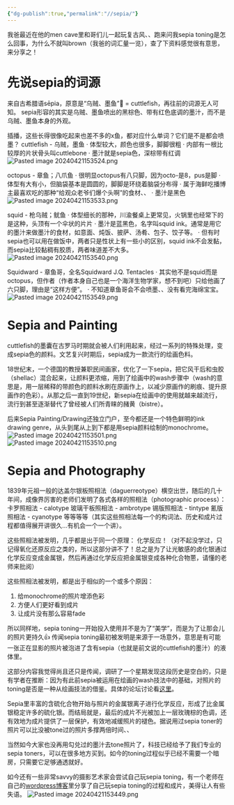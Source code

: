 ```yaml
---
{"dg-publish":true,"permalink":"//sepia/"}
---
```



我爸最近在他的men cave里和哥们儿一起玩复古风、、跑来问我sepia toning是怎么回事，为什么不就叫brown（我爸的词汇量一览），查了下资料感觉很有意思，来分享之！

# 先说sepia的词源
来自古希腊语sēpia，原意是“乌贼、墨鱼”🦑 = cuttlefish，再往前的词源无人可知。
sepia形容的其实是乌贼、墨鱼喷出的黑棕色、带有红色底调的墨汁，而不是乌贼、墨鱼本身的外观。

插播，这些长得很像吃起来也差不多的x鱼，都对应什么单词？它们是不是都会喷墨？
cuttlefish - 乌贼，墨鱼
· 体型较大，颜色也很多，脚脚很粗
· 内部有一根比较厚的片状骨头叫cuttlebone
· 墨汁就是sepia色，深棕带有红调
![Pasted image 20240421153524.png](/img/user/Pasted%20image%2020240421153524.png)

octopus - 章鱼；八爪鱼
· 很明显octopus有八只脚，因为octo-是8，pus是脚
· 体型有大有小，但脑袋基本是圆圆的，脚脚是环绕着脑袋分布得
· 属于海鲜吃播博主最喜欢吃的那种“给观众老爷们爆个头啊”的食材、、
· 墨汁是黑色
![Pasted image 20240421153533.png](/img/user/Pasted%20image%2020240421153533.png)

squid - 枪乌贼；鱿鱼
· 体型细长的那种，川渝餐桌上更常见，火锅里也经常下的是这种，头顶有一个伞状的片片
· 墨汁是蓝黑色，名字叫squid ink。通常是用它的墨汁来做墨汁的食材，如意面、炖饭、披萨、汤肴、包子、饺子等。
· 但有时sepia也可以用在做饭中，两者只是性状上有一些小的区别，squid ink不会发黏，而sepia比较黏稠有胶质，两者味道差不大多。
![Pasted image 20240421153540.png](/img/user/Pasted%20image%2020240421153540.png)

Squidward - 章鱼哥，全名Squidward J.Q. Tentacles
· 其实他不是squid而是octopus，但作者（作者本身自己也是一个海洋生物学家，想不到吧）只给他画了六只脚，理由是“这样方便”。
· 不知道章鱼哥会不会喷墨、、没有看完海绵宝宝。
![Pasted image 20240421153549.png](/img/user/Pasted%20image%2020240421153549.png)

# Sepia and Painting
cuttlefish的墨囊在古罗马时期就会被人们利用起来，经过一系列的特殊处理，变成sepia色的颜料。文艺复兴时期后，sepia成为一款流行的绘画色料。

18世纪末，一个德国的教授兼职民间画家，优化了一下sepia，把它风干后和虫胶（shellac）混合起来，让颜料更浓缩，用到了绘画中的wash步骤中（wash的意思是，用一层稀释的带颜色的颜料水刷在原画作上，以减少原画作的刷痕、提升原画作的色彩）。从那之后一直到19世纪，新sepia在绘画中的使用就越来越流行，流行到甚至逐渐替代了曾经被人们所青睐的赭黄（bistre）。

后来Sepia Painting/Drawing还独立门户，至今都还是一个特色鲜明的ink drawing genre，从头到尾从上到下都是用sepia颜料绘制的monochrome。
![Pasted image 20240421153501.png](/img/user/Pasted%20image%2020240421153501.png)
![Pasted image 20240421153510.png](/img/user/Pasted%20image%2020240421153510.png)

# Sepia and Photography
1839年元祖一般的达盖尔银板照相法（daguerreotype）横空出世，随后的几十年间，成像界厉害的老师们发明了各式各样的照相法（photographic process）：
卡罗照相法 - calotype
玻璃干板照相法 - ambrotype
锡版照相法 - tintype
氰版照相法 - cyanotype
等等等等（其实这些照相法每一个的构词法、历史和成片过程都值得展开讲很久…有机会一个一个讲）。

这些照相法被发明，几乎都是出于同一个原理：
化学反应！（对不起没学过，只记得氧化还原反应之类的，所以这部分讲不了！总之是为了让光敏感的卤化银通过化学反应变成金属银，然后再通过化学反应把金属银变成各种化合物蒽，请懂的老师来批阅）

这些照相法被发明，都是出于相似的一个或多个原因：
1. 给monochrome的照片增添色彩
2. 方便人们更好看到成片
3. 让成片没有那么容易fade

所以同样地，sepia toning一开始投入使用并不是为了“美学”，而是为了让那会儿的照片更持久👍
传闻sepia toning最初被发明是来源于一场意外，意思是有可能一张正在显影的照片被泡进了含有sepia（也就是前文说的cuttlefish的墨汁）的液体里。

这部分内容我觉得尚且还只是传闻，调研了一个星期发现这段历史是空白的，只是有学者在推断：因为有此前sepia被运用在绘画的wash技法中的基础，对照片的toning是否是一种从绘画技法的借鉴。具体的论坛讨论看[这里](https://www.thephotoforum.com/threads/origins-of-sepia-toning.313216/)。

Sepia里丰富的含硫化合物开始与照片的金属银离子进行化学反应，形成了比金属银稳定许多的硫化银。而结局就是，最后的成片不光被加上一层玫瑰棕的色调，还有效地为成片提供了一层保护，有效地减缓照片的褪色。据说用过sepia toner的照片可以比没被tone过的照片多撑两倍时间、、

当然如今大家也没再用勾兑过的墨汁去tone照片了，科技已经给予了我们专业的sepia toners，可以在很多地方买到。如今的toning过程似乎已经不需要一个暗房，只需要它足够通透就好。

如今还有一些非常savvy的摄影艺术家会尝试自己玩sepia toning，有一个老师在自己的[wordpress博客](https://jasonconnelly.wordpress.com/2022/01/13/sepia-toning/)里分享了自己玩sepia toning的过程和成片，美得让人有些失语。
![Pasted image 20240421153449.png](/img/user/Pasted%20image%2020240421153449.png)
